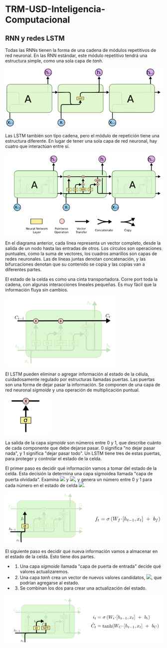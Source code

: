 # TRM-USD-Inteligencia-Computacional

## RNN y redes LSTM

Todas las RNNs tienen la forma de una cadena de módulos repetitivos de red neuronal. En las RNN estándar, este módulo repetitivo tendrá una estructura simple, como una sola capa de *tanh*.

![](images/LSTM.jpg)

Las LSTM también son tipo cadena, pero el módulo de repetición tiene una estructura diferente. En lugar de tener una sola capa de red neuronal, hay cuatro que interactúan entre sí.

![](images/LSTM.png)

En el diagrama anterior, cada línea representa un vector completo, desde la salida de un nodo hasta las entradas de otros. Los círculos son operaciones puntuales, como la suma de vectores, los cuadros amarillos son capas de redes neuronales. Las de líneas juntas denotan concatenación, y las bifurcaciones denotan que su contenido se copia y las copias van a diferentes partes.

El estado de la celda es como una cinta transportadora. Corre port toda la cadena, con algunas interacciones lineales pequeñas. Es muy fácil que la información fluya sin cambios.


![](images/StatusCell.png)

El LSTM pueden eliminar o agregar información al estado de la célula, cuidadosamente regulado por estructuras llamadas puertas. Las puertas son una forma de dejar pasar la información. Se componen de una capa de red neuronal *sigmoide* y una operación de multiplicación puntual.

![](images/gate.png)

La salida de la capa *sigmoide* son números entre 0 y 1, que describe cuánto de cada componente que debe dejarse pasar. 0 significa "no dejar pasar nada", y 1 significa "dejar pasar todo". Un LSTM tiene tres de estas puertas, para proteger y controlar el estado de la celda.

El primer paso es decidir qué información vamos a tomar del estado de la celda. Esta decisión la determina una capa sigmoidea llamada "capa de puerta olvidada". Examina <img src="https://latex.codecogs.com/gif.latex?h_t-1" /> y <img src="https://latex.codecogs.com/gif.latex?x_t" />, y genera un número entre 0 y 1 para cada número en el estado de celda <img src="https://latex.codecogs.com/gif.latex?C_t-1" />.

![](images/FirstStep.png)

El siguiente paso es decidir qué nueva información vamos a almacenar en el estado de la celda. Esto tiene dos partes. 

+ 1. Una capa *sigmoide* llamada "capa de puerta de entrada" decide qué valores actualizaremos. 
+ 2. Una capa *tanh* crea un vector de nuevos valores candidatos, <img src="https://latex.codecogs.com/gif.latex?\hat{C}_t" />, que podrían agregarse al estado. 
+ 3. Se combinan los dos para crear una actualización del estado.

![](images/SecStep.png)




